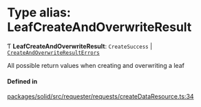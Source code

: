 # Type alias: LeafCreateAndOverwriteResult

Ƭ **LeafCreateAndOverwriteResult**: `CreateSuccess` \| [`CreateAndOverwriteResultErrors`](CreateAndOverwriteResultErrors.md)

All possible return values when creating and overwriting a leaf

#### Defined in

[packages/solid/src/requester/requests/createDataResource.ts:34](https://github.com/o-development/ldo/blob/c70613a/packages/solid/src/requester/requests/createDataResource.ts#L34)
